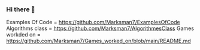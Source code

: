 ### Hi there 👋
Examples Of Code = https://github.com/Marksman7/ExamplesOfCode                                                              
Algorithms class = https://github.com/Marksman7/AlgorithmesClass                                                                                                                                                       Games workded on = https://github.com/Marksman7/Games_worked_on/blob/main/README.md

<!--
**Marksman7/Marksman7** is a ✨ _special_ ✨ repository because its `README.md` (this file) appears on your GitHub profile.

Here are some ideas to get you started:

- 🔭 I’m currently working on how to animat a transformer.
- 🌱 I’m currently learning F# and python.
- 👯 I’m looking to collaborate on something that includes progragming or 3d modeling.
- 🤔 I’m looking for help with networking.
- 💬 Ask me about anything.
- ⚡ Fun fact: I play R.T.S. games such as dawn of war and company of heros.
-->
